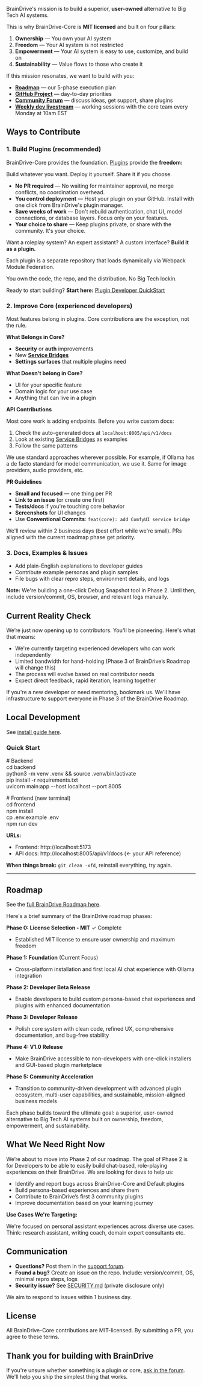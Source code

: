 BrainDrive's mission is to build a superior, **user-owned** alternative to Big Tech AI systems.

This is why BrainDrive-Core is **MIT licensed** and built on four pillars:

1. **Ownership** — You own your AI system  
2. **Freedom** — Your AI system is not restricted  
3. **Empowerment** — Your AI system is easy to use, customize, and build on  
4. **Sustainability** — Value flows to those who create it

If this mission resonates, we want to build with you:

* [**Roadmap**](https://docs.braindrive.ai/core/ROADMAP) — our 5-phase execution plan  
* [**GitHub Project**](https://github.com/orgs/BrainDriveAI/projects/1) — day-to-day priorities  
* [**Community Forum**](https://community.braindrive.ai/) — discuss ideas, get support, share plugins  
* [**Weekly dev livestream**](https://community.braindrive.ai/t/braindrive-development-progress-updates/92/33) — working sessions with the core team every Monday at 10am EST

## **Ways to Contribute**

### 1. Build Plugins (recommended)

BrainDrive-Core provides the foundation. [Plugins](https://docs.braindrive.ai/plugins/intro) provide the **freedom:**

Build whatever you want. Deploy it yourself. Share it if you choose.

* **No PR required** — No waiting for maintainer approval, no merge conflicts, no coordination overhead.  
* **You control deployment** — Host your plugin on your GitHub. Install with one click from BrainDrive's plugin manager.  
* **Save weeks of work** — Don't rebuild authentication, chat UI, model connections, or database layers. Focus only on your features.  
* **Your choice to share** — Keep plugins private, or share with the community. It's your choice.

Want a roleplay system? An expert assistant? A custom interface? **Build it as a plugin.**

Each plugin is a separate repository that loads dynamically via Webpack Module Federation. 

You own the code, the repo, and the distribution. No Big Tech lockin.

Ready to start building? **Start here:** [Plugin Developer QuickStart](https://docs.braindrive.ai/core/PLUGIN_DEVELOPER_QUICKSTART)

### 2. Improve Core (experienced developers)

Most features belong in plugins. Core contributions are the exception, not the rule.

**What Belongs in Core?**

* **Security** or **auth** improvements  
* New [**Service Bridges**]()   
* **Settings surfaces** that multiple plugins need

**What Doesn't belong in Core?**

* UI for your specific feature  
* Domain logic for your use case  
* Anything that can live in a plugin

**API Contributions**

Most core work is adding endpoints. Before you write custom docs:

1. Check the auto-generated docs at `localhost:8005/api/v1/docs`  
2. Look at existing [Service Bridges](https://docs.braindrive.ai/services/intro) as examples  
3. Follow the same patterns

We use standard approaches wherever possible. For example, if Ollama has a de facto standard for model communication, we use it. Same for image providers, audio providers, etc.

**PR Guidelines**

* **Small and focused** — one thing per PR  
* **Link to an issue** (or create one first)  
* **Tests/docs** if you're touching core behavior  
* **Screenshots** for UI changes  
* Use **Conventional Commits**: `feat(core): add ComfyUI service bridge`

We'll review within 2 business days (best effort while we're small). PRs aligned with the current roadmap phase get priority.

### 3. Docs, Examples & Issues

* Add plain-English explanations to developer guides  
* Contribute example personas and plugin samples  
* File bugs with clear repro steps, environment details, and logs

**Note:** We're building a one-click Debug Snapshot tool in Phase 2\. Until then, include version/commit, OS, browser, and relevant logs manually.

## **Current Reality Check**

We’re just now opening up to contributors. You'll be pioneering. Here's what that means:

* We're currently targeting experienced developers who can work independently  
* Limited bandwidth for hand-holding (Phase 3 of BrainDrive’s Roadmap will change this)  
* The process will evolve based on real contributor needs  
* Expect direct feedback, rapid iteration, learning together

If you're a new developer or need mentoring, bookmark us. We'll have infrastructure to support everyone in Phase 3 of the BrainDrive Roadmap.

## **Local Development**

See [install guide here](https://docs.braindrive.ai/core/INSTALL). 

### Quick Start

\# Backend  
cd backend  
python3 \-m venv .venv && source .venv/bin/activate  
pip install \-r requirements.txt  
uvicorn main:app \--host localhost \--port 8005

\# Frontend (new terminal)  
cd frontend  
npm install  
cp .env.example .env  
npm run dev

**URLs:**

* Frontend: http://localhost:5173  
* API docs: http://localhost:8005/api/v1/docs (← your API reference)

**When things break:** `git clean -xfd`, reinstall everything, try again.

---

## Roadmap

See the [full BrainDrive Roadmap here](https://docs.braindrive.ai/core/ROADMAP). 

Here's a brief summary of the BrainDrive roadmap phases:

**Phase 0: License Selection \- MIT** ✓ Complete

* Established MIT license to ensure user ownership and maximum freedom

**Phase 1: Foundation** (Current Focus)

* Cross-platform installation and first local AI chat experience with Ollama integration

**Phase 2: Developer Beta Release**

* Enable developers to build custom persona-based chat experiences and plugins with enhanced documentation

**Phase 3: Developer Release**

* Polish core system with clean code, refined UX, comprehensive documentation, and bug-free stability

**Phase 4: V1.0 Release**

* Make BrainDrive accessible to non-developers with one-click installers and GUI-based plugin marketplace

**Phase 5: Community Acceleration**

* Transition to community-driven development with advanced plugin ecosystem, multi-user capabilities, and sustainable, mission-aligned business models

Each phase builds toward the ultimate goal: a superior, user-owned alternative to Big Tech AI systems built on ownership, freedom, empowerment, and sustainability.

## What We Need Right Now

We’re about to move into Phase 2 of our roadmap. The goal of Phase 2 is for Developers to be able to easily build chat-based, role-playing experiences on their BrainDrive. We are looking for devs to help us:

* Identify and report bugs across BrainDrive-Core and Default plugins  
* Build persona-based experiences and share them  
* Contribute to BrainDrive’s first 3 community plugins  
* Improve documentation based on your learning journey

**Use Cases We're Targeting:**

We're focused on personal assistant experiences across diverse use cases. Think: research assistant, writing coach, domain expert consultants etc.

## Communication

* **Questions?** Post them in the [support forum](https://community.braindrive.ai/c/support-help/14).  
* **Found a bug?** Create an issue on the repo. Include: version/commit, OS, minimal repro steps, logs  
* **Security issue?** See [SECURITY.md](SECURITY.md) (private disclosure only)

We aim to respond to issues within 1 business day.

## License

All BrainDrive-Core contributions are MIT-licensed. By submitting a PR, you agree to these terms.

## Thank you for building with BrainDrive

If you're unsure whether something is a plugin or core, [ask in the forum](https://community.braindrive.ai/c/support-help/14). We'll help you ship the simplest thing that works.
